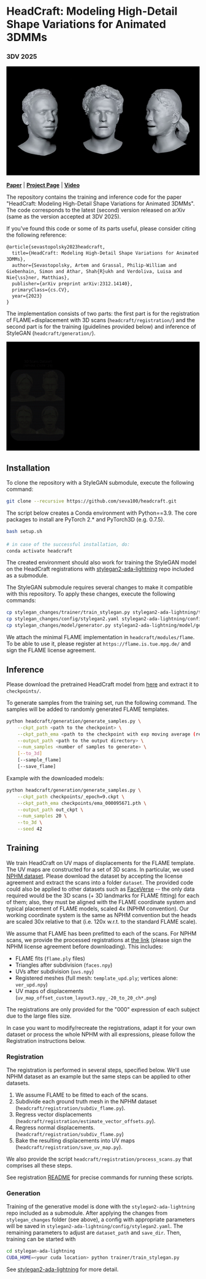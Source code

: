 # HeadCraft: Modeling High-Detail Shape Variations for Animated 3DMMs

### 3DV 2025

![Randomly generated animations and interpolating the latents for the fixed FLAME template](docs/animations_and_interpolations.gif)

[**Paper**](https://arxiv.org/abs/2312.14140) | [**Project Page**](https://seva100.github.io/headcraft) | [**Video**](https://youtu.be/uBeBT2f1CL0)


The repository contains the training and inference code for the paper "HeadCraft: Modeling High-Detail Shape Variations for Animated 3DMMs". The code corresponds to the latest (second) version released on arXiv (same as the version accepted at 3DV 2025).

If you've found this code or some of its parts useful, please consider citing the following reference:

```   
@article{sevastopolsky2023headcraft,
  title={HeadCraft: Modeling High-Detail Shape Variations for Animated 3DMMs},
  author={Sevastopolsky, Artem and Grassal, Philip-William and Giebenhain, Simon and Athar, Shah{R}ukh and Verdoliva, Luisa and Nie{\ss}ner, Matthias},
  publisher={arXiv preprint arXiv:2312.14140},
  primaryClass={cs.CV},
  year={2023}
}         
```

The implementation consists of two parts: the first part is for the registration of FLAME+displacement with 3D scans (`headcraft/registration/`) and the second part is for the training (guidelines provided below) and inference of StyleGAN (`headcraft/generation/`).

![Main idea of the method](docs/idea.gif)

## Installation

To clone the repository with a StyleGAN submodule, execute the following command:

```bash
git clone --recursive https://github.com/seva100/headcraft.git
```

The script below creates a Conda environment with Python==3.9. The core packages to install are PyTorch 2.* and PyTorch3D (e.g. 0.7.5). 

```bash
bash setup.sh

# in case of the successful installation, do:
conda activate headcraft
```

The created environment should also work for training the StyleGAN model on the HeadCraft registrations with [stylegan2-ada-lightning](https://github.com/nihalsid/stylegan2-ada-lightning) repo included as a submodule. 

The StyleGAN submodule requires several changes to make it compatible with this repository. To apply these changes, execute the following commands:

```bash
cp stylegan_changes/trainer/train_stylegan.py stylegan2-ada-lightning/trainer/train_stylegan.py
cp stylegan_changes/config/stylegan2.yaml stylegan2-ada-lightning/config/stylegan2.yaml 
cp stylegan_changes/model/generator.py stylegan2-ada-lightning/model/generator.py 
```

We attach the minimal FLAME implementation in `headcraft/modules/flame`. To be able to use it, please register at `https://flame.is.tue.mpg.de/` and sign the FLAME license agreement. 

## Inference

Please download the pretrained HeadCraft model from [here](https://drive.google.com/drive/folders/15FAoC3bFeuDpUCJoTkwen46LZPRp-35f?usp=sharing) and extract it to `checkpoints/`.

To generate samples from the training set, run the following command. The samples will be added to randomly generated FLAME templates.

```bash
python headcraft/generation/generate_samples.py \
    --ckpt_path <path to the checkpoint> \
    --ckpt_path_ema <path to the checkpoint with exp moving average (recommended); --ckpt_path also needs to be provided in this case, but EMA one will be used> \
    --output_path <path to the output directory> \
    --num_samples <number of samples to generate> \
    [--to_3d]
    [--sample_flame]
    [--save_flame]
```

Example with the downloaded models:
```bash
python headcraft/generation/generate_samples.py \
    --ckpt_path checkpoints/_epoch=9.ckpt \
    --ckpt_path_ema checkpoints/ema_000095671.pth \
    --output_path out_ckpt \
    --num_samples 20 \
    --to_3d \
    --seed 42
```

<!-- Another script fits the latent to either full UV map:

```bash
python headcraft/generation/fit_latent.py \
    --input_flame_path <path to the input flame ply> \
    --input_uvmap_path <path to the input UV map in uint16 or npy> \
    --checkpoint_path <path to the checkpoint> \
    --output_path <path to the output directory> \
    --num_samples <number of samples to generate> \
    --uv_path <path to the UV map>
```

or a partial UV map (could be e.g. regressed from a depth scan):
```bash
python headcraft/generation/fit_latent_to_partial.py \
    --input_flame_path <path to the input flame ply> \
    --input_uvmap_path <path to the input UV map in uint16 or npy> \
    --input_uvmask_path <path to the input UV mask in png> \
    --checkpoint_path <path to the checkpoint> \
    --output_path <path to the output directory> \
    --num_samples <number of samples to generate> \
    --uv_path <path to the UV map>
``` -->

<!-- The displacements can be applied to the template being animated. The following script generates a video with the animation of the template:

```bash
python headcraft/generation/animate.py \
    --template_flame_params <path to the input flame params as .npz, only shape is important> \
    --sequence_flame_params <path to the input flame params as .npz, all components except shape are important> \
    --input_uvmap_path <path to the input UV map in uint16 or npy> \
    --checkpoint_path <path to the checkpoint> \
    --output_path <path to the output directory> \
    --num_samples <number of samples to generate> \
    --uv_path <path to the UV map>
``` -->

## Training

We train HeadCraft on UV maps of displacements for the FLAME template. The UV maps are constructed for a set of 3D scans. In particular, we used [NPHM dataset](https://github.com/SimonGiebenhain/NPHM/blob/main/dataset/README.md). Please download the dataset by accepting the license agreement and extract the scans into a folder `dataset`. The provided code could also be applied to other datasets such as [FaceVerse](https://github.com/LizhenWangT/FaceVerse-Dataset/) -- the only data required would be the 3D scans (+ 3D landmarks for FLAME fitting) for each of them; also, they must be aligned with the FLAME coordinate system and typical placement of FLAME models, scaled 4x (NPHM convention). Our working coordinate system is the same as NPHM convention but the heads are scaled 30x relative to that (i.e. 120x w.r.t. to the standard FLAME scale).

We assume that FLAME has been prefitted to each of the scans.
For NPHM scans, we provide the processed registrations at [the link](https://drive.google.com/drive/folders/1vMq4GeHlSq7ycYSzPxdCTF4n8tY7jt_M?usp=sharing) (please sign the NPHM license agreement before downloading). This includes: 

* FLAME fits (`flame.ply` files)
* Triangles after subdivision (`faces.npy`)
* UVs after subdivision (`uvs.npy`)
* Registered meshes (full mesh: `template_upd.ply`; vertices alone: `ver_upd.npy`)
* UV maps of displacements (`uv_map_offset_custom_layout3.npy_-20_to_20_ch*.png`)

The registrations are only provided for the "000" expression of each subject due to the large files size. 

In case you want to modify/recreate the registrations, adapt it for your own dataset or process the whole NPHM with all expressions, please follow the Registration instructions below.

### Registration

The registration is performed in several steps, specified below. We'll use NPHM dataset as an example but the same steps can be applied to other datasets.

1. We assume FLAME to be fitted to each of the scans.
2. Subdivide each ground truth mesh in the NPHM dataset (`headcraft/registration/subdiv_flame.py`).
3. Regress vector displacements (`headcraft/registration/estimate_vector_offsets.py`).
4. Regress normal displacements. (`headcraft/registration/subdiv_flame.py`)
5. Bake the resulting displacements into UV maps (`headcraft/registration/save_uv_map.py`).

We also provide the script `headcraft/registration/process_scans.py` that comprises all these steps.

See registration [README](headcraft/registration/README.md) for precise commands for running these scripts. 

### Generation

Training of the generative model is done with the `stylegan2-ada-lightning` repo included as a submodule. After applying the changes from `stylegan_changes` folder (see above), a config with appropriate parameters will be saved in `stylegan2-ada-lightning/config/stylegan2.yaml`. The remaining parameters to adjust are `dataset_path` and `save_dir`. Then, training can be started with

```bash
cd stylegan-ada-lightning
CUDA_HOME=<your cuda location> python trainer/train_stylegan.py
```

See [stylegan2-ada-lightning](https://github.com/nihalsid/stylegan2-ada-lightning) for more detail.
